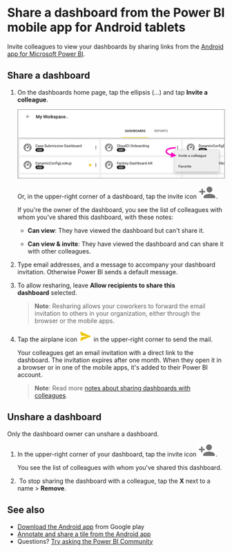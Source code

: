 <properties 
   pageTitle="Share a dashboard from the Power BI app for Android tablets"
   description="Learn how to invite colleagues to view dashboards by sharing links from the Android app for Power BI."
   services="powerbi" 
   documentationCenter="" 
   authors="maggiesMSFT" 
   manager="erikre" 
   backup=""
   editor=""
   tags=""
   qualityFocus="no"
   qualityDate=""/>
 
<tags
   ms.service="powerbi"
   ms.devlang="NA"
   ms.topic="article"
   ms.tgt_pltfrm="NA"
   ms.workload="powerbi"
   ms.date="01/20/2017"
   ms.author="maggies"/>

# Share a dashboard from the Power BI mobile app for Android tablets

Invite colleagues to view your dashboards by sharing links from the [Android app for Microsoft Power BI](powerbi-mobile-android-tablet-app-get-started.md). 

## Share a dashboard

1.  On the dashboards home page, tap the ellipsis (...) and tap **Invite a colleague**.

    ![](media/powerbi-mobile-share-a-dashboard-from-the-android-tablet-app/power-bi-android-tablet-share-dashboard.png)

    Or, in the upper-right corner of a dashboard, tap the invite icon ![](media/powerbi-mobile-share-a-dashboard-from-the-android-tablet-app/power-bi-android-invite-icon.png).

 
    If you're the owner of the dashboard, you see the list of colleagues with whom you've shared this dashboard, with these notes:

    -   **Can view**: They have viewed the dashboard but can't share it.

    -   **Can view & invite**: They have viewed the dashboard and can share it with other colleagues.

2.  Type email addresses, and a message to accompany your dashboard invitation. Otherwise Power BI sends a default message.

3.  To allow resharing, leave **Allow recipients to share this dashboard** selected.

    >**Note**:  Resharing allows your coworkers to forward the email invitation to others in your organization, either through the browser or the mobile apps.

4.  Tap the airplane icon ![](media/powerbi-mobile-share-a-dashboard-from-the-android-tablet-app/PBI_Andr_SendPlane.png) in the upper-right corner to send the mail.

    Your colleagues get an email invitation with a direct link to the dashboard. The invitation expires after one month. When they open it in a browser or in one of the mobile apps, it's added to their Power BI account.

    >**Note**: Read more [notes about sharing dashboards with colleagues](powerbi-service-share-unshare-dashboard.md#notes-about-sharing).

## Unshare a dashboard

Only the dashboard owner can unshare a dashboard.

1.  In the upper-right corner of your dashboard, tap the invite icon ![](media/powerbi-mobile-share-a-dashboard-from-the-android-tablet-app/power-bi-android-invite-icon.png). 

    You see the list of colleagues with whom you've shared this dashboard.

2.   To stop sharing the dashboard with a colleague, tap the **X** next to a name \> **Remove**.

## See also

- [Download the Android app](http://go.microsoft.com/fwlink/?LinkID=544867) from Google play
- [Annotate and share a tile from the Android app](powerbi-mobile-annotate-and-share-a-tile-from-the-android-tablet-app.md)
- Questions? [Try asking the Power BI Community](http://community.powerbi.com/)
